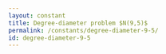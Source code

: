 ```yaml
---
layout: constant
title: Degree-diameter problem $N(9,5)$
permalink: /constants/degree-diameter-9-5/
id: degree-diameter-9-5
---
```

